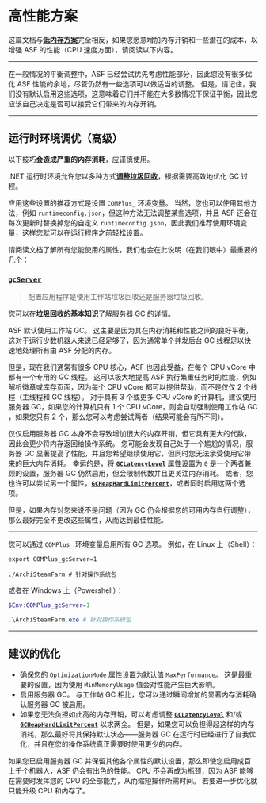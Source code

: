 # 高性能方案

这篇文档与&#8203;**[低内存方案](https://github.com/JustArchiNET/ArchiSteamFarm/wiki/Low-memory-setup-zh-CN)**&#8203;完全相反，如果您愿意增加内存开销和一些潜在的成本，以增强 ASF 的性能（CPU 速度方面），请阅读以下内容。

---

在一般情况的平衡调整中，ASF 已经尝试优先考虑性能部分，因此您没有很多优化 ASF 性能的余地，尽管仍然有一些选项可以做适当的调整。 但是，请记住，我们没有默认启用这些选项，这意味着它们并不能在大多数情况下保证平衡，因此您应该自己决定是否可以接受它们带来的内存开销。

---

## 运行时环境调优（高级）

以下技巧**会造成严重的内存消耗**，应谨慎使用。

.NET 运行时环境允许您以多种方式&#8203;**[调整垃圾回收](https://docs.microsoft.com/zh-cn/dotnet/core/run-time-config/garbage-collector)**，根据需要高效地优化 GC 过程。

应用这些设置的推荐方式是设置 `COMPlus_` 环境变量。 当然，您也可以使用其他方法，例如 `runtimeconfig.json`，但这种方法无法调整某些选项，并且 ASF 还会在每次更新时替换掉您的自定义 `runtimeconfig.json`，因此我们推荐使用环境变量，这样您就可以在运行程序之前轻松设置。

请阅读文档了解所有您能使用的属性，我们也会在此说明（在我们眼中）最重要的几个：

### [`gcServer`](https://docs.microsoft.com/zh-cn/dotnet/core/run-time-config/garbage-collector#flavors-of-garbage-collection)

> 配置应用程序是使用工作站垃圾回收还是服务器垃圾回收。

您可以在&#8203;**[垃圾回收的基本知识](https://docs.microsoft.com/zh-cn/dotnet/standard/garbage-collection/fundamentals)**&#8203;了解服务器 GC 的详情。

ASF 默认使用工作站 GC。 这主要是因为其在内存消耗和性能之间的良好平衡，这对于运行少数机器人来说已经足够了，因为通常单个并发后台 GC 线程足以快速地处理所有由 ASF 分配的内存。

但是，现在我们通常有很多 CPU 核心，ASF 也因此受益，在每个 CPU vCore 中都有一个专用的 GC 线程。 这可以极大地提高 ASF 执行繁重任务时的性能，例如解析徽章或库存页面，因为每个 CPU vCore 都可以提供帮助，而不是仅仅 2 个线程（主线程和 GC 线程）。 对于具有 3 个或更多 CPU vCore 的计算机，建议使用服务器 GC，如果您的计算机只有 1 个 CPU vCore，则会自动强制使用工作站 GC ，如果您只有 2 个，那么您可以考虑尝试两者（结果可能会有所不同）。

仅仅启用服务器 GC 本身不会导致增加很大的内存开销，但它具有更大的代数，因此会更少将内存返回给操作系统。 您可能会发现自己处于一个尴尬的情况，服务器 GC 显著提高了性能，并且您希望继续使用它，但同时您无法承受使用它带来的巨大内存消耗。 幸运的是，将 **[`GCLatencyLevel`](https://github.com/JustArchiNET/ArchiSteamFarm/wiki/Low-memory-setup-zh-CN#gclatencylevel)** 属性设置为 `0` 是一个两者兼顾的设置，服务器 GC 仍然启用，但会限制代数并且更关注内存消耗。 或者，您也许可以尝试另一个属性，**[`GCHeapHardLimitPercent`](https://github.com/JustArchiNET/ArchiSteamFarm/wiki/Low-memory-setup-zh-CN#gcheaphardlimitpercent)**，或者同时启用这两个选项。

但是，如果内存对您来说不是问题（因为 GC 仍会根据您的可用内存自行调整），那么最好完全不更改这些属性，从而达到最佳性能。

---

您可以通过 `COMPlus_` 环境变量启用所有 GC 选项。 例如，在 Linux 上（Shell）：

```shell
export COMPlus_gcServer=1

./ArchiSteamFarm # 针对操作系统包
```

或者在 Windows 上（Powershell）：

```powershell
$Env:COMPlus_gcServer=1

.\ArchiSteamFarm.exe # 针对操作系统包
```

---

## 建议的优化

- 确保您的 `OptimizationMode` 属性设置为默认值 `MaxPerformance`。 这是最重要的设置，因为使用 `MinMemoryUsage` 值会对性能产生巨大影响。
- 启用服务器 GC。 与工作站 GC 相比，您可以通过瞬间增加的显著内存消耗确认服务器 GC 被启用。
- 如果您无法负担如此高的内存开销，可以考虑调整 **[`GCLatencyLevel`](https://github.com/JustArchiNET/ArchiSteamFarm/wiki/Low-memory-setup-zh-CN#gclatencylevel)** 和/或 **[`GCHeapHardLimitPercent`](https://github.com/JustArchiNET/ArchiSteamFarm/wiki/Low-memory-setup-zh-CN#gcheaphardlimitpercent)** 以求两全。 但是，如果您可以负担得起这样的内存消耗，那么最好将其保持默认状态——服务器 GC 在运行时已经进行了自我优化，并且在您的操作系统真正需要时使用更少的内存。

如果您已启用服务器 GC 并保留其他各个属性的默认设置，那么即使您启用成百上千个机器人，ASF 仍会有出色的性能。 CPU 不会再成为瓶颈，因为 ASF 能够在需要时发挥您的 CPU 的全部能力，从而缩短操作所需时间。 若要进一步优化就只能升级 CPU 和内存了。